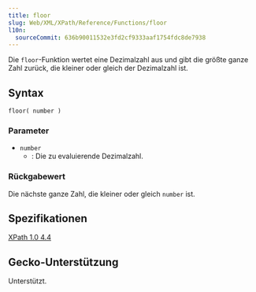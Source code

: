 ```yaml
---
title: floor
slug: Web/XML/XPath/Reference/Functions/floor
l10n:
  sourceCommit: 636b90011532e3fd2cf9333aaf1754fdc8de7938
---
```


Die `floor`-Funktion wertet eine Dezimalzahl aus und gibt die größte ganze Zahl zurück, die kleiner oder gleich der Dezimalzahl ist.

## Syntax

```plain
floor( number )
```

### Parameter

- `number`
  - : Die zu evaluierende Dezimalzahl.

### Rückgabewert

Die nächste ganze Zahl, die kleiner oder gleich `number` ist.

## Spezifikationen

[XPath 1.0 4.4](https://www.w3.org/TR/xpath-10/#function-floor)

## Gecko-Unterstützung

Unterstützt.
